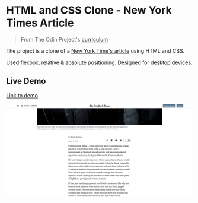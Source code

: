 # HTML and CSS Clone - New York Times Article

> From The Odin Project's [curriculum](https://www.theodinproject.com/courses/html-and-css/lessons/positioning-and-floating-elements)

The project is a clone of a [New York Time's article](http://www.nytimes.com/2014/03/18/science/space/detection-of-waves-in-space-buttresses-landmark-theory-of-big-bang.html?_r=0) using HTML and CSS.

Used flexbox, relative & absolute positioning. Designed for desktop devices.

## Live Demo

[Link to demo](https://ptrcktylr.github.io/nytimes-article-clone/)


![preview](/images/preview.png)



